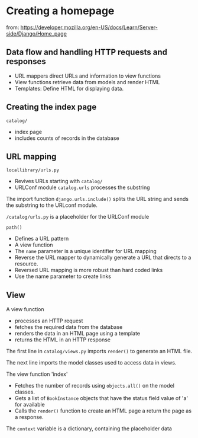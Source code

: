 # Creating a homepage

from: https://developer.mozilla.org/en-US/docs/Learn/Server-side/Django/Home_page

## Data flow and handling HTTP requests and responses

- URL mappers direct URLs and information to view functions
- View functions retrieve data from models and render HTML
- Templates: Define HTML for displaying data.

## Creating the index page

`catalog/`

- index page
- includes counts of records in the database

## URL mapping

`locallibrary/urls.py`
- Revives URLs starting with `catalog/`
- URLConf module `catalog.urls` processes the substring

The import function `django.urls.include()` splits the URL string and sends the substring to the URLconf module.

`/catalog/urls.py` is a placeholder for the URLConf module

`path()`

- Defines a URL pattern
- A view function
- The `name` parameter is a unique identifier for URL mapping
- Reverse the URL mapper to dynamically generate a URL that directs to a resource.
- Reversed URL mapping is more robust than hard coded links
- Use the name parameter to create links

## View

A view function
- processes an HTTP request
- fetches the required data from the database
- renders the data in an HTML page using a template
- returns the HTML in an HTTP response 

The first line in `catalog/views.py` imports `render()` to generate an HTML file.

The next line imports the model classes used to access data in views.

The view function 'index'

- Fetches the number of records using `objects.all()` on the model classes.
- Gets a list of `BookInstance` objects that have the status field value of 'a' for available
- Calls the `render()` function to create an HTML page a return the page as a response.

The `context` variable is a dictionary, containing the placeholder data

